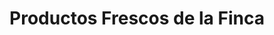 ---
title: "Productos Frescos de la Finca"
url: /monteria/productos-frescos-de-la-finca/
shop: supermercado
---